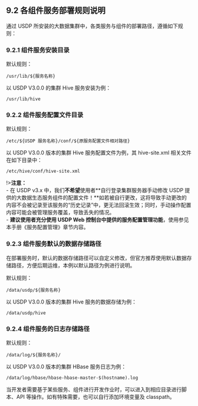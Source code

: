 ## 9.2 各组件服务部署规则说明

通过 USDP 所安装的大数据集群中，各类服务与组件的部署路径，遵循如下规则：

### 9.2.1 组件服务安装目录

默认规则：

```shell
/usr/lib/${服务名称}
```

以 USDP V3.0.0 的集群 Hive 服务安装为例：

```shell
/usr/lib/hive
```

### 9.2.2 组件服务配置文件目录

默认规则：

```shell
/etc/${USDP 服务名称}/conf/${原服务配置文件相对路径}
```

以 USDP V3.0.0 版本的集群 Hive 服务配置文件为例，其 hive-site.xml 相关文件在如下目录中：

```shell
/etc/hive/conf/hive-site.xml
```

!>**注意：**</br> - 在 USDP v3.x 中，我们**不希望**使用者**自行登录集群服务器手动修改 USDP 提供的大数据生态服务组件的配置文件！**如若被自行更改，这将导致手动更改的内容不会被记录至该服务的“历史记录”中，更无法回滚生效；同时，手动操作配置内容可能会被管理服务覆盖，导致丢失的情况。</br>- **建议使用者充分使用 USDP Web 控制台中提供的服务配置管理功能**，使用参见本手册《服务配置管理》章节内容。

### 9.2.3 组件服务默认的数据存储路径

在部署服务时，默认的数据存储路径可以自定义修改，但官方推荐使用默认数据存储路径，方便后期运维，本例以默认路径为例进行说明。

默认规则：

```shell
/data/usdp/${服务名称}
```

以 USDP V3.0.0 版本的集群 Hive 服务的数据存储为例：

```shell
/data/usdp/hive
```

### 9.2.4 组件服务的日志存储路径

默认规则：

```shell
/data/log/${服务名称}/
```

以 USDP V3.0.0 版本的集群 HBase 服务日志为例：

```shell
/data/log/hbase/hbase-hbase-master-$(hostname).log
```

当开发者需要基于某些服务、组件进行开发作业时，可以进入到相应目录进行脚本、API 等操作。如有特殊需要，也可以自行添加环境变量及 classpath。